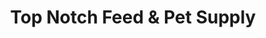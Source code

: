 ---
title: "Top Notch Feed & Pet Supply"
url: /new-glarus/top-notch-feed-and-pet-supply/
shop: pet
---